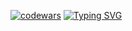 [![codewars](https://www.codewars.com/users/slon_hk/badges/large)](https://www.codewars.com/users/slon_hk)
[![Typing SVG](https://readme-typing-svg.herokuapp.com?color=%2336BCF7&lines=Computet+ingener+student)](https://git.io/typing-svg)
